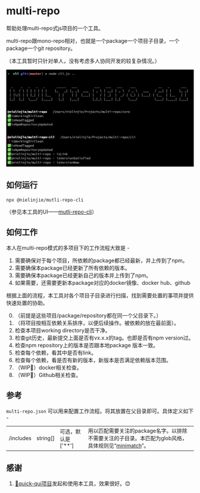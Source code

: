 # multi-repo

帮助处理multi-repo式js项目的一个工具。

multi-repo跟mono-repo相对，也就是一个package一个项目子目录，一个package一个git repository。

（本工具暂时只针对单人，没有考虑多人协同开发的较复杂情况。）

![ScreenShot2020-05-23](images/ScreenShot2020-05-23.png)

## 如何运行

`npx @nielinjie/mutli-repo-cli`

（参见本工具的UI——[mutli-repo-cli](https://github.com/nielinjie/multi-repo-cli)）



## 如何工作

本人在multi-repo模式的多项目下的工作流程大致是 -

1. 需要确保对于每个项目，所依赖的package都已经最新，并上传到了npm。
2. 需要确保本package已经更新了所有依赖的版本。
3. 需要确保本package已经更新自己的版本并上传到了npm。
4. 如果需要，还需要更新本package对应的docker镜像、docker hub、github



根据上面的流程，本工具对各个项目子目录进行扫描，找到需要处置的事项并提供快速处置的协助。

0. （前提是这些项目/package/repository都在同一个父目录下。）
1. （将项目按相互依赖关系排序，以便后续操作。被依赖的放在最前面）。
2. 检查本项目working directory是否干净。
3. 检查git历史，最新提交上面是否有vx.x.x的tag。也即是否有npm version过。
4. 检查npm repository上的版本是否跟本地package 版本一致。
5. 检查每个依赖，看其中是否有link。
6. 检查每个依赖，看是否有新的版本，新版本是否满足依赖版本范围。
7. （WIP🏃）docker相关检查。
8. （WIP🏃）Github相关检查。




## 参考

`multi-repo.json` 可以用来配置工作流程。将其放置在父目录即可。具体定义如下 - 

|           |          |                    |                                                              |
| --------- | -------- | ------------------ | ------------------------------------------------------------ |
| /includes | string[] | 可选，默认是['**'] | 用以匹配需要关注的package名字。以排除不需要关注的子目录。本匹配为glob风格，具体规则见“[minimatch](https://www.npmjs.com/package/minimatch)”。 |



## 感谢

1. [🌻quick-qui项目](https://github.com/quickqui/main)发起和使用本工具，效果很好。😊




